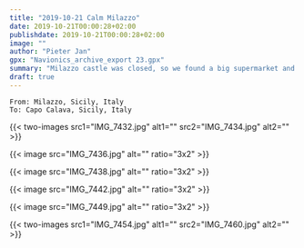 ```yaml
---
title: "2019-10-21 Calm Milazzo"
date: 2019-10-21T00:00:28+02:00
publishdate: 2019-10-21T00:00:28+02:00
image: ""
author: "Pieter Jan"
gpx: "Navionics_archive_export 23.gpx"
summary: "Milazzo castle was closed, so we found a big supermarket and motor a bit in the right direction."
draft: true
---
```


`From: Milazzo, Sicily, Italy`<br/>
`To: Capo Calava, Sicily, Italy`

{{< two-images src1="IMG_7432.jpg" alt1="" src2="IMG_7434.jpg" alt2="" >}}

{{< image src="IMG_7436.jpg" alt="" ratio="3x2" >}}

{{< image src="IMG_7438.jpg" alt="" ratio="3x2" >}}

{{< image src="IMG_7442.jpg" alt="" ratio="3x2" >}}

{{< image src="IMG_7449.jpg" alt="" ratio="3x2" >}}

{{< two-images src1="IMG_7454.jpg" alt1="" src2="IMG_7460.jpg" alt2="" >}}
